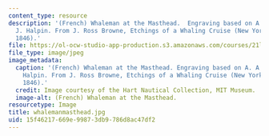```yaml
---
content_type: resource
description: '(French) Whaleman at the Masthead.  Engraving based on A. A. Schmidt,
  J. Halpin. From J. Ross Browne, Etchings of a Whaling Cruise (New York: Harper Brothers,
  1846).'
file: https://ol-ocw-studio-app-production.s3.amazonaws.com/courses/21l-705-major-authors-melville-and-morrison-fall-2003/15f46217669e99873db9786d8ac47df2_whalemanmasthead.jpg
file_type: image/jpeg
image_metadata:
  caption: '(French) Whaleman at the Masthead. Engraving based on A. A. Schmidt, J.
    Halpin. From J. Ross Browne, Etchings of a Whaling Cruise (New York: Harper Brothers,
    1846).'
  credit: Image courtesy of the Hart Nautical Collection, MIT Museum.
  image-alt: (French) Whaleman at the Masthead.
resourcetype: Image
title: whalemanmasthead.jpg
uid: 15f46217-669e-9987-3db9-786d8ac47df2
---
```

